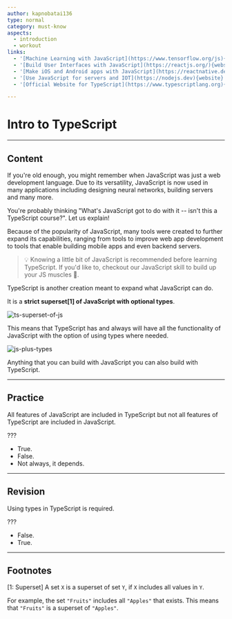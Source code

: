 ```yaml
---
author: kapnobatai136
type: normal
category: must-know
aspects:
  - introduction
  - workout
links:
  - '[Machine Learning with JavaScript](https://www.tensorflow.org/js){website}'
  - '[Build User Interfaces with JavaScript](https://reactjs.org/){website}'
  - '[Make iOS and Android apps with JavaScript](https://reactnative.dev){website}'
  - '[Use JavaScript for servers and IOT](https://nodejs.dev){website}'
  - '[Official Website for TypeScript](https://www.typescriptlang.org){website}'

---
```


# Intro to TypeScript

---
## Content

If you're old enough, you might remember when JavaScript was just a web development language. Due to its versatility, JavaScript is now used in many applications including designing neural networks, building servers and many more.

You're probably thinking "What's JavaScript got to do with it -- isn't this a TypeScript course?". Let us explain!

Because of the popularity of JavaScript, many tools were created to further expand its capabilities, ranging from tools to improve web app development to tools that enable building mobile apps and even backend servers.

> 💡 Knowing a little bit of JavaScript is recommended before learning TypeScript. If you'd like to, checkout our JavaScript skill to build up your JS muscles 💪.

TypeScript is another creation meant to expand what JavaScript can do.

It is a **strict superset[1] of JavaScript with optional types**.

![ts-superset-of-js](https://img.enkipro.com/240e5e44b287301100c65625ff3d77e9.png)

This means that TypeScript has and always will have all the functionality of JavaScript with the option of using types where needed.

![js-plus-types](https://img.enkipro.com/b26f3ae2980609f1e6eb5cb3eccfa820.png)

Anything that you can build with JavaScript you can also build with TypeScript.

---
## Practice

All features of JavaScript are included in TypeScript but not all features of TypeScript are included in JavaScript.

???

* True.
* False.
* Not always, it depends.

---
## Revision

Using types in TypeScript is required.

???

* False.
* True.

---
## Footnotes

[1: Superset]
A set `X` is a superset of set `Y`, if `X` includes all values in `Y`.

For example, the set `"Fruits"` includes all `"Apples"` that exists. This means that `"Fruits"` is a superset of `"Apples"`.
